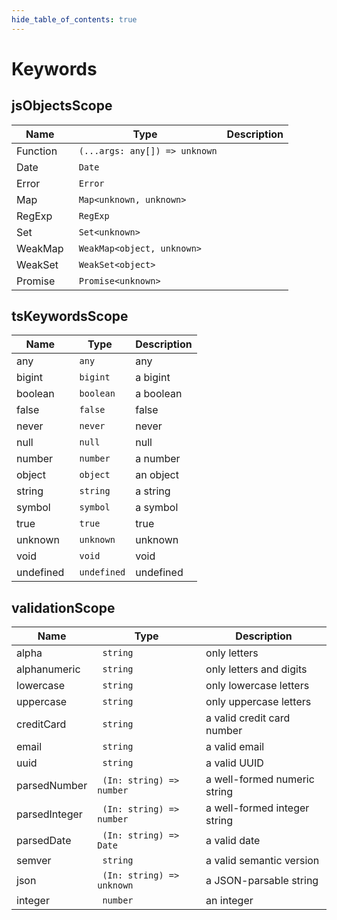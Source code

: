 ```yaml
---
hide_table_of_contents: true
---
```


# Keywords

## jsObjectsScope

| Name     | Type                           | Description |
| -------- | ------------------------------ | ----------- |
| Function | ` (...args: any[]) => unknown` |             |
| Date     | ` Date`                        |             |
| Error    | ` Error`                       |             |
| Map      | ` Map<unknown, unknown>`       |             |
| RegExp   | ` RegExp`                      |             |
| Set      | ` Set<unknown>`                |             |
| WeakMap  | ` WeakMap<object, unknown>`    |             |
| WeakSet  | ` WeakSet<object>`             |             |
| Promise  | ` Promise<unknown>`            |             |

## tsKeywordsScope

| Name      | Type         | Description |
| --------- | ------------ | ----------- |
| any       | ` any`       | any         |
| bigint    | ` bigint`    | a bigint    |
| boolean   | ` boolean`   | a boolean   |
| false     | ` false`     | false       |
| never     | ` never`     | never       |
| null      | ` null`      | null        |
| number    | ` number`    | a number    |
| object    | ` object`    | an object   |
| string    | ` string`    | a string    |
| symbol    | ` symbol`    | a symbol    |
| true      | ` true`      | true        |
| unknown   | ` unknown`   | unknown     |
| void      | ` void`      | void        |
| undefined | ` undefined` | undefined   |

## validationScope

| Name          | Type                       | Description                  |
| ------------- | -------------------------- | ---------------------------- |
| alpha         | ` string`                  | only letters                 |
| alphanumeric  | ` string`                  | only letters and digits      |
| lowercase     | ` string`                  | only lowercase letters       |
| uppercase     | ` string`                  | only uppercase letters       |
| creditCard    | ` string`                  | a valid credit card number   |
| email         | ` string`                  | a valid email                |
| uuid          | ` string`                  | a valid UUID                 |
| parsedNumber  | ` (In: string) => number`  | a well-formed numeric string |
| parsedInteger | ` (In: string) => number`  | a well-formed integer string |
| parsedDate    | ` (In: string) => Date`    | a valid date                 |
| semver        | ` string`                  | a valid semantic version     |
| json          | ` (In: string) => unknown` | a JSON-parsable string       |
| integer       | ` number`                  | an integer                   |
